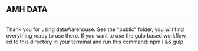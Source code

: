 
## AMH DATA
---
Thank you for using dataWarehouse. See the "public" folder, you will find everything ready to use there. If you want to use the gulp based workflow, cd to this directory in your terminal and run this command: npm i && gulp
